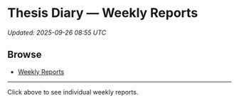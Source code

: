 # Thesis Diary — Weekly Reports

_Updated: 2025-09-26 08:55 UTC_

## Browse

- [Weekly Reports](docs/weekly-reports/)

---

Click above to see individual weekly reports.
